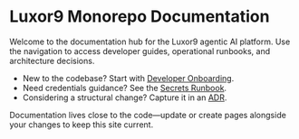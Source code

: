 # Luxor9 Monorepo Documentation

Welcome to the documentation hub for the Luxor9 agentic AI platform. Use the navigation to access developer guides, operational runbooks, and architecture decisions.

- New to the codebase? Start with [Developer Onboarding](dev/getting-started.md).
- Need credentials guidance? See the [Secrets Runbook](ops/secrets.md).
- Considering a structural change? Capture it in an [ADR](adr/README.md).

Documentation lives close to the code—update or create pages alongside your changes to keep this site current.
